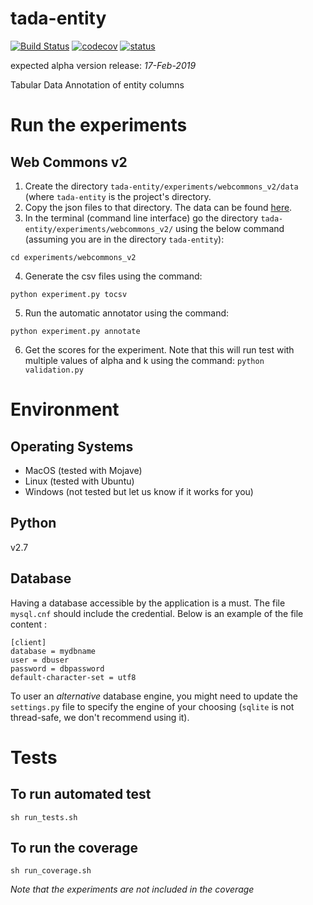 # tada-entity
[![Build Status](https://semaphoreci.com/api/v1/ahmad88me/tada-entity/branches/master/badge.svg)](https://semaphoreci.com/ahmad88me/tada-entity)
[![codecov](https://codecov.io/gh/oeg-upm/tada-entity/branch/master/graph/badge.svg)](https://codecov.io/gh/oeg-upm/tada-entity)
[![status](https://img.shields.io/badge/status-under%20development-ff69b4.svg)](https://github.com/oeg-upm/bob)

expected alpha version release: *17-Feb-2019*

Tabular Data Annotation of entity columns


# Run the experiments
## Web Commons v2
1. Create the directory `tada-entity/experiments/webcommons_v2/data` (where `tada-entity` is the project's directory.
2. Copy the json files to that directory. The data can be found [here](http://webdatacommons.org/webtables/goldstandardV2.html).
3. In the terminal (command line interface) go the directory `tada-entity/experiments/webcommons_v2/` using the below command (assuming you are in the directory `tada-entity`):

```cd experiments/webcommons_v2```
 
4. Generate the csv files using the command:

```python experiment.py tocsv```

5. Run the automatic annotator using the command:

```python experiment.py annotate```

6. Get the scores for the experiment. Note that this will run test with multiple values of alpha and k using the command:
```python validation.py```

# Environment
## Operating Systems
* MacOS (tested with Mojave)
* Linux (tested with Ubuntu)
* Windows (not tested but let us know if it works for you)

## Python
v2.7

## Database
Having a database accessible by the application is a must. The file `mysql.cnf` should include the credential.
Below is an example of the file content : 
```
[client]
database = mydbname
user = dbuser
password = dbpassword
default-character-set = utf8
```
To user an *alternative* database engine, you might need to update the `settings.py` file 
to specify the engine of your choosing (`sqlite` is not thread-safe, we don't recommend using it). 

# Tests
## To run automated test
```sh run_tests.sh```

## To run the coverage
```sh run_coverage.sh```

*Note that the experiments are not included in the coverage*
